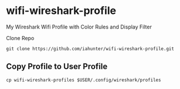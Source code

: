 # wifi-wireshark-profile
My Wireshark Wifi Profile with Color Rules and Display Filter

Clone Repo
```
git clone https://github.com/iahunter/wifi-wireshark-profile.git
```

## Copy Profile to User Profile
```
cp wifi-wireshark-profiles $USER/.config/wireshark/profiles
```
